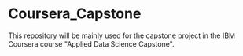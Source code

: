 # Coursera_Capstone
This repository will be mainly used for the capstone project in the IBM Coursera course "Applied Data Science Capstone".
